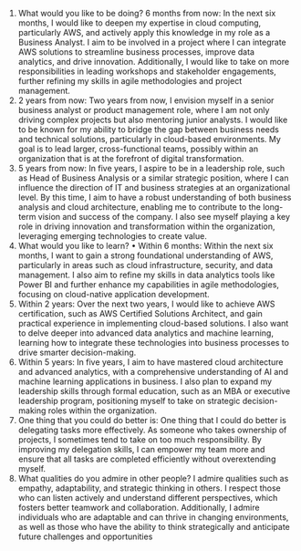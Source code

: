 1. What would you like to be doing?
6 months from now: In the next six months, I would like to deepen my expertise in cloud computing, particularly AWS, and actively apply this knowledge in my role as a Business Analyst. I aim to be involved in a project where I can integrate AWS solutions to streamline business processes, improve data analytics, and drive innovation. Additionally, I would like to take on more responsibilities in leading workshops and stakeholder engagements, further refining my skills in agile methodologies and project management.
1. 2 years from now: Two years from now, I envision myself in a senior business analyst or product management role, where I am not only driving complex projects but also mentoring junior analysts. I would like to be known for my ability to bridge the gap between business needs and technical solutions, particularly in cloud-based environments. My goal is to lead larger, cross-functional teams, possibly within an organization that is at the forefront of digital transformation.
1. 5 years from now: In five years, I aspire to be in a leadership role, such as Head of Business Analysis or a similar strategic position, where I can influence the direction of IT and business strategies at an organizational level. By this time, I aim to have a robust understanding of both business analysis and cloud architecture, enabling me to contribute to the long-term vision and success of the company. I also see myself playing a key role in driving innovation and transformation within the organization, leveraging emerging technologies to create value.
1. What would you like to learn?
•	Within 6 months: Within the next six months, I want to gain a strong foundational understanding of AWS, particularly in areas such as cloud infrastructure, security, and data management. I also aim to refine my skills in data analytics tools like Power BI and further enhance my capabilities in agile methodologies, focusing on cloud-native application development.
1. Within 2 years: Over the next two years, I would like to achieve AWS certification, such as AWS Certified Solutions Architect, and gain practical experience in implementing cloud-based solutions. I also want to delve deeper into advanced data analytics and machine learning, learning how to integrate these technologies into business processes to drive smarter decision-making.
1. Within 5 years: In five years, I aim to have mastered cloud architecture and advanced analytics, with a comprehensive understanding of AI and machine learning applications in business. I also plan to expand my leadership skills through formal education, such as an MBA or executive leadership program, positioning myself to take on strategic decision-making roles within the organization.
1. One thing that you could do better is:
One thing that I could do better is delegating tasks more effectively. As someone who takes ownership of projects, I sometimes tend to take on too much responsibility. By improving my delegation skills, I can empower my team more and ensure that all tasks are completed efficiently without overextending myself.
1. What qualities do you admire in other people?
I admire qualities such as empathy, adaptability, and strategic thinking in others. I respect those who can listen actively and understand different perspectives, which fosters better teamwork and collaboration. Additionally, I admire individuals who are adaptable and can thrive in changing environments, as well as those who have the ability to think strategically and anticipate future challenges and opportunities

